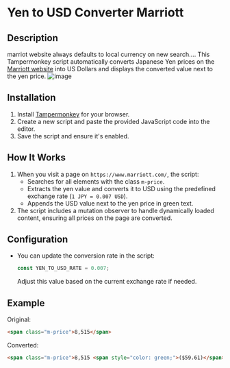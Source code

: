 # Yen to USD Converter Marriott

## Description
marriot website always defaults to local currency on new search....
This Tampermonkey script automatically converts Japanese Yen prices on the [Marriott website](https://www.marriott.com/) into US Dollars and displays the converted value next to the yen price.
![image](https://github.com/user-attachments/assets/b0114603-891c-493f-b6e2-c5e93966fc38)
## Installation
1. Install [Tampermonkey](https://www.tampermonkey.net/) for your browser.
2. Create a new script and paste the provided JavaScript code into the editor.
3. Save the script and ensure it's enabled.
## How It Works
1. When you visit a page on `https://www.marriott.com/`, the script:
   - Searches for all elements with the class `m-price`.
   - Extracts the yen value and converts it to USD using the predefined exchange rate (`1 JPY = 0.007 USD`).
   - Appends the USD value next to the yen price in green text.
2. The script includes a mutation observer to handle dynamically loaded content, ensuring all prices on the page are converted.
## Configuration
- You can update the conversion rate in the script:
  ```javascript
  const YEN_TO_USD_RATE = 0.007;
  ```
  Adjust this value based on the current exchange rate if needed.
## Example
Original:
```html
<span class="m-price">8,515</span>
```
Converted:
```html
<span class="m-price">8,515 <span style="color: green;">($59.61)</span></span>
```
